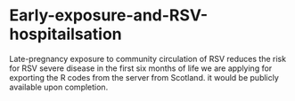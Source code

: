 # Early-exposure-and-RSV-hospitailsation
Late-pregnancy exposure to community circulation of RSV reduces the risk for RSV severe disease in the first six months of life
we are applying for exporting the R codes from the server from Scotland. it would be publicly available upon completion.
